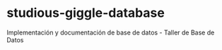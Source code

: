 # studious-giggle-database
Implementación y documentación de base de datos - Taller de Base de Datos
